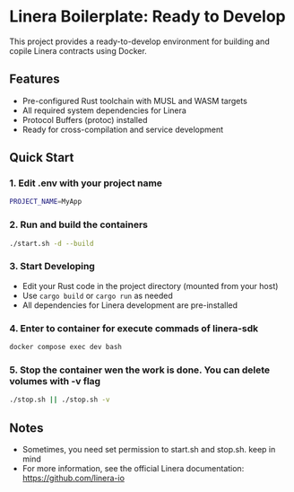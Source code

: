# Linera Boilerplate: Ready to Develop

This project provides a ready-to-develop environment for building and copile Linera contracts using Docker.

## Features
- Pre-configured Rust toolchain with MUSL and WASM targets
- All required system dependencies for Linera
- Protocol Buffers (protoc) installed
- Ready for cross-compilation and service development

## Quick Start

### 1. Edit .env with your project name
```bash
PROJECT_NAME=MyApp
```

### 2. Run and build the containers
```bash
./start.sh -d --build
```
### 3. Start Developing
- Edit your Rust code in the project directory (mounted from your host)
- Use `cargo build` or `cargo run` as needed
- All dependencies for Linera development are pre-installed

### 4. Enter to container for execute commads of linera-sdk
```bash
docker compose exec dev bash
```

### 5. Stop the container wen the work is done. You can delete volumes with -v flag
```bash
./stop.sh || ./stop.sh -v 
```

## Notes
- Sometimes, you need set permission to start.sh and stop.sh. keep in mind
- For more information, see the official Linera documentation: https://github.com/linera-io
